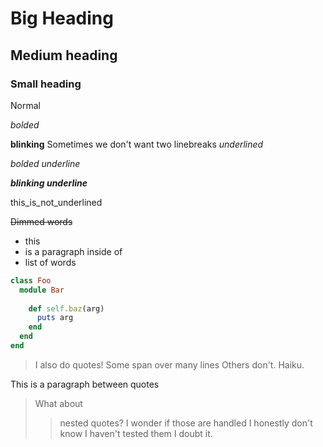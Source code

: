 # Big Heading

## Medium heading

### Small heading

Normal

*bolded*  

**blinking**
Sometimes we don't want two linebreaks
_underlined_

*_bolded underline_*

_**blinking underline**_

this_is_not_underlined

~~Dimmed words~~

- this
- is a paragraph inside of
- list of words

```ruby
class Foo
  module Bar
    
    def self.baz(arg)
      puts arg
    end
  end
end
```

> I also do quotes!
> Some span over many lines
> Others don't. Haiku.

This is a paragraph between quotes

> What about
>> nested quotes?
>> I wonder if those are handled
> I honestly don't know I haven't tested them
> I doubt it.
